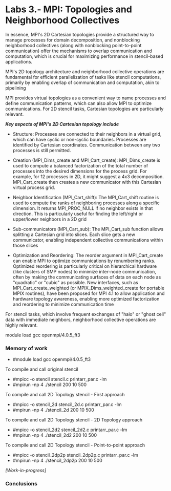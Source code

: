 # Labs 3.- MPI: Topologies and Neighborhood Collectives

In essence, MPI's 2D Cartesian topologies provide a structured way to manage processes for domain decomposition, and nonblocking neighborhood collectives (along with nonblocking point-to-point communication) offer the mechanisms to overlap communication and computation, which is crucial for maximizing performance in stencil-based applications.

MPI's 2D topology architecture and neighborhood collective operations are fundamental for efficient parallelization of tasks like stencil computations, primarily by enabling overlap of communication and computation, akin to pipelining

MPI provides virtual topologies as a convenient way to name processes and define communication patterns, which can also allow MPI to optimize communications. For 2D stencil tasks, Cartesian topologies are particularly relevant.

***Key aspects of MPI's 2D Cartesian topology include***

- Structure: Processes are connected to their neighbors in a virtual grid, which can have cyclic or non-cyclic boundaries. Processes are identified by Cartesian coordinates. Communication between any two processes is still permitted.

- Creation (MPI_Dims_create and MPI_Cart_create): MPI_Dims_create is used to compute a balanced factorization of the total number of processes into the desired dimensions for the process grid. For example, for 12 processes in 2D, it might suggest a 4x3 decomposition. MPI_Cart_create then creates a new communicator with this Cartesian virtual process grid.

- Neighbor Identification (MPI_Cart_shift): The MPI_Cart_shift routine is used to compute the ranks of neighboring processes along a specific dimension. It returns MPI_PROC_NULL if no neighbor exists in that direction. This is particularly useful for finding the left/right or upper/lower neighbors in a 2D grid

- Sub-communicators (MPI_Cart_sub): The MPI_Cart_sub function allows splitting a Cartesian grid into slices. Each slice gets a new communicator, enabling independent collective communications within those slices

- Optimization and Reordering: The reorder argument in MPI_Cart_create can enable MPI to optimize communications by renumbering ranks. Optimized reordering is particularly critical on hierarchical hardware (like clusters of SMP nodes) to minimize inter-node communication, often by making the communicating surfaces of data on each node as "quadratic" or "cubic" as possible. New interfaces, such as MPI_Cart_create_weighted (or MPIX_Dims_weighted_create for portable MPIX routines), have been proposed for MPI 4.1 to allow application and hardware topology awareness, enabling more optimized factorization and reordering to minimize communication time

For stencil tasks, which involve frequent exchanges of "halo" or "ghost cell" data with immediate neighbors, neighborhood collective operations are highly relevant.

module load gcc openmpi/4.0.5_ft3



### Memory of work

- #module load gcc openmpi/4.0.5_ft3

To compile and call original stencil
- #mpicc -o stencil stencil.c printarr_par.c -lm
- #mpirun -np 4 ./stencil 200 10 500

To compile and call 2D Topology stencil - First approach
- #mpicc -o stencil_2d stencil_2d.c printarr_par.c -lm
- #mpirun -np 4 ./stencil_2d 200 10 500

To compile and call 2D Topology stencil - 2D Topology approach
- #mpicc -o stencil_2d2 stencil_2d2.c printarr_par.c -lm
- #mpirun -np 4 ./stencil_2d2 200 10 500

To compile and call 2D Topology stencil - Point-to-point approach
- #mpicc -o stencil_2dp2p stencil_2dp2p.c printarr_par.c -lm
- #mpirun -np 4 ./stencil_2dp2p 200 10 500

_[Work-in-progress]_

### Conclusions